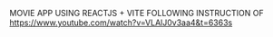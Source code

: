 MOVIE APP USING REACTJS + VITE FOLLOWING INSTRUCTION OF https://www.youtube.com/watch?v=VLAlJ0v3aa4&t=6363s